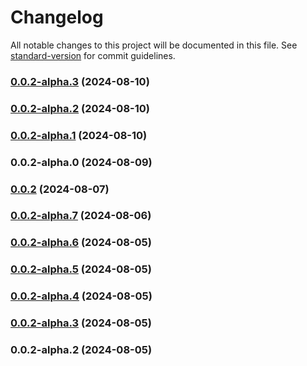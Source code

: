 # Changelog

All notable changes to this project will be documented in this file. See [standard-version](https://github.com/conventional-changelog/standard-version) for commit guidelines.

### [0.0.2-alpha.3](https://github.com/acrool/acrool-react-auto-height-textarea/compare/v0.0.2-alpha.2...v0.0.2-alpha.3) (2024-08-10)

### [0.0.2-alpha.2](https://github.com/acrool/acrool-react-auto-height-textarea/compare/v0.0.2-alpha.1...v0.0.2-alpha.2) (2024-08-10)

### [0.0.2-alpha.1](https://github.com/acrool/acrool-react-auto-height-textarea/compare/v0.0.2-alpha.0...v0.0.2-alpha.1) (2024-08-10)

### 0.0.2-alpha.0 (2024-08-09)

### [0.0.2](https://github.com/acrool/acrool-react-auto-height-textarea/compare/v0.0.2-alpha.7...v0.0.2) (2024-08-07)

### [0.0.2-alpha.7](https://github.com/acrool/acrool-react-auto-height-textarea/compare/v0.0.2-alpha.6...v0.0.2-alpha.7) (2024-08-06)

### [0.0.2-alpha.6](https://github.com/acrool/acrool-react-auto-height-textarea/compare/v0.0.2-alpha.5...v0.0.2-alpha.6) (2024-08-05)

### [0.0.2-alpha.5](https://github.com/acrool/acrool-react-auto-height-textarea/compare/v0.0.2-alpha.4...v0.0.2-alpha.5) (2024-08-05)

### [0.0.2-alpha.4](https://github.com/acrool/acrool-react-auto-height-textarea/compare/v0.0.2-alpha.3...v0.0.2-alpha.4) (2024-08-05)

### [0.0.2-alpha.3](https://github.com/acrool/acrool-react-auto-height-textarea/compare/v0.0.2-alpha.2...v0.0.2-alpha.3) (2024-08-05)

### 0.0.2-alpha.2 (2024-08-05)
